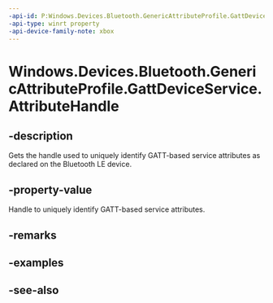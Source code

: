 ```yaml
---
-api-id: P:Windows.Devices.Bluetooth.GenericAttributeProfile.GattDeviceService.AttributeHandle
-api-type: winrt property
-api-device-family-note: xbox
---
```


<!-- Property syntax
public ushort AttributeHandle { get; }
-->

# Windows.Devices.Bluetooth.GenericAttributeProfile.GattDeviceService.AttributeHandle

## -description
Gets the handle used to uniquely identify GATT-based service attributes as declared on the Bluetooth LE device.

## -property-value
Handle to uniquely identify GATT-based service attributes.

## -remarks

## -examples

## -see-also

